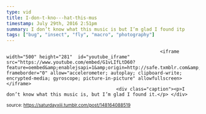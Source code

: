 ```yaml
---
type: vid
title: I-don-t-kno---hat-this-mus
timestamp: July 29th, 2016 2:51pm
summary: I don’t know what this music is but I’m glad I found itp 
tags: ["bug", "insect", "fly", "macro", "photography"]
---
```


                
                
                
                
                
                
                
                
                                                            <iframe width="500" height="281"  id="youtube_iframe" src="https://www.youtube.com/embed/G1vLIfLtD60?feature=oembed&amp;enablejsapi=1&amp;origin=http://safe.txmblr.com&amp;wmode=opaque" frameborder="0" allow="accelerometer; autoplay; clipboard-write; encrypted-media; gyroscope; picture-in-picture" allowfullscreen></iframe>                    
                                            <div class="caption"><p>I don’t know what this music is, but I’m glad I found it.</p> </div>
                                                    
<small>source: https://saturdayxiii.tumblr.com/post/148164088519</small>